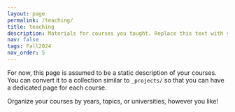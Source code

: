 ```yaml
---
layout: page
permalink: /teaching/
title: teaching
description: Materials for courses you taught. Replace this text with your description.
nav: false
tags: Fall2024
nav_order: 5
---
```


For now, this page is assumed to be a static description of your courses. You can convert it to a collection similar to `_projects/` so that you can have a dedicated page for each course.

Organize your courses by years, topics, or universities, however you like!
